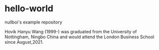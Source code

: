 # hello-world
nullboi's example repository

Hovik Hanyu Wang (1999-) was graduated from the University of Nottingham, Ningbo China and would attend the London Business School since August,2021.
